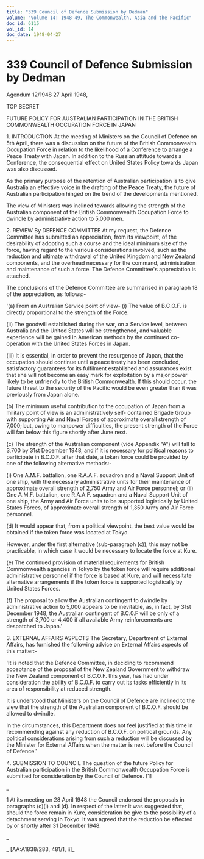 ```yaml
---
title: "339 Council of Defence Submission by Dedman"
volume: "Volume 14: 1948-49, The Commonwealth, Asia and the Pacific"
doc_id: 6115
vol_id: 14
doc_date: 1948-04-27
---
```


# 339 Council of Defence Submission by Dedman

Agendum 12/1948 27 April 1948,

TOP SECRET

FUTURE POLICY FOR AUSTRALIAN PARTICIPATION IN THE BRITISH COMMONWEALTH OCCUPATION FORCE IN JAPAN

1\. INTRODUCTION At the meeting of Ministers on the Council of Defence on 5th April, there was a discussion on the future of the British Commonwealth Occupation Force in relation to the likelihood of a Conference to arrange a Peace Treaty with Japan. In addition to the Russian attitude towards a Conference, the consequential effect on United States Policy towards Japan was also discussed.

As the primary purpose of the retention of Australian participation is to give Australia an effective voice in the drafting of the Peace Treaty, the future of Australian participation hinged on the trend of the developments mentioned.

The view of Ministers was inclined towards allowing the strength of the Australian component of the British Commonwealth Occupation Force to dwindle by administrative action to 5,000 men.

2\. REVIEW By DEFENCE COMMITTEE At my request, the Defence Committee has submitted an appreciation, from its viewpoint, of the desirability of adopting such a course and the ideal minimum size of the force, having regard to the various considerations involved, such as the reduction and ultimate withdrawal of the United Kingdom and New Zealand components, and the overhead necessary for the command, administration and maintenance of such a force. The Defence Committee's appreciation is attached.

The conclusions of the Defence Committee are summarised in paragraph 18 of the appreciation, as follows:-

'(a) From an Australian Service point of view- (i) The value of B.C.O.F. is directly proportional to the strength of the Force.

(ii) The goodwill established during the war, on a Service level, between Australia and the United States will be strengthened, and valuable experience will be gained in American methods by the continued co-operation with the United States Forces in Japan.

(iii) It is essential, in order to prevent the resurgence of Japan, that the occupation should continue until a peace treaty has been concluded, satisfactory guarantees for its fulfilment established and assurances exist that she will not become an easy mark for exploitation by a major power likely to be unfriendly to the British Commonwealth. If this should occur, the future threat to the security of the Pacific would be even greater than it was previously from Japan alone.

(b) The minimum useful contribution to the occupation of Japan from a military point of view is an administratively self- contained Brigade Group with supporting Air and Naval Forces of approximate overall strength of 7,000; but, owing to manpower difficulties, the present strength of the Force will fan below this figure shortly after June next.

(c) The strength of the Australian component (vide Appendix "A") will fall to 3,700 by 31st December 1948, and if it is necessary for political reasons to participate in B.C.O.F. after that date, a token force could be provided by one of the following alternative methods:-

(i) One A.M.F. battalion, one R.A.A.F. squadron and a Naval Support Unit of one ship, with the necessary administrative units for their maintenance of approximate overall strength of 2,750 Army and Air Force personnel; or (ii) One A.M.F. battalion, one R.A.A.F. squadron and a Naval Support Unit of one ship, the Army and Air Force units to be supported logistically by United States Forces, of approximate overall strength of 1,350 Army and Air Force personnel.

(d) It would appear that, from a political viewpoint, the best value would be obtained if the token force was located at Tokyo.

However, under the first alternative (sub-paragraph (c)), this may not be practicable, in which case it would be necessary to locate the force at Kure.

(e) The continued provision of material requirements for British Commonwealth agencies in Tokyo by the token force will require additional administrative personnel if the force is based at Kure, and will necessitate alternative arrangements if the token force is supported logistically by United States Forces.

(f) The proposal to allow the Australian contingent to dwindle by administrative action to 5,000 appears to be inevitable, as, in fact, by 31st December 1948, the Australian contingent of B.C.0.F will be only of a strength of 3,700 or 4,400 if all available Army reinforcements are despatched to Japan.'

3\. EXTERNAL AFFAIRS ASPECTS The Secretary, Department of External Affairs, has furnished the following advice on External Affairs aspects of this matter:-

'It is noted that the Defence Committee, in deciding to recommend acceptance of the proposal of the New Zealand Government to withdraw the New Zealand component of B.C.O.F. this year, has had under consideration the ability of B.C.0.F. to carry out its tasks efficiently in its area of responsibility at reduced strength.

It is understood that Ministers on the Council of Defence are inclined to the view that the strength of the Australian component of B.C.O.F. should be allowed to dwindle.

In the circumstances, this Department does not feel justified at this time in recommending against any reduction of B.C.O.F. on political grounds. Any political considerations arising from such a reduction will be discussed by the Minister for External Affairs when the matter is next before the Council of Defence.'

4\. SUBMISSION TO COUNCIL The question of the future Policy for Australian participation in the British Commonwealth Occupation Force is submitted for consideration by the Council of Defence. [1]

_

1 At its meeting on 28 April 1948 the Council endorsed the proposals in paragraphs (c)(i) and (d). In respect of the latter it was suggested that, should the force remain in Kure, consideration be give to the possibility of a detachment serving in Tokyo. It was agreed that the reduction be effected by or shortly after 31 December 1948.

_

_ [AA:A1838/283, 481/1, ii]_
